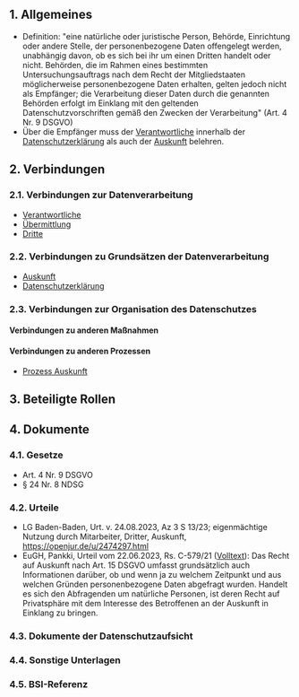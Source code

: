 ## 1. Allgemeines
- Definition: "eine natürliche oder juristische Person, Behörde, Einrichtung oder andere Stelle, der personenbezogene Daten offengelegt werden, unabhängig davon, ob es sich bei ihr um einen Dritten handelt oder nicht. Behörden, die im Rahmen eines bestimmten Untersuchungsauftrags nach dem Recht der Mitgliedstaaten möglicherweise personenbezogene Daten erhalten, gelten jedoch nicht als Empfänger; die Verarbeitung dieser Daten durch die genannten Behörden erfolgt im Einklang mit den geltenden Datenschutzvorschriften gemäß den Zwecken der Verarbeitung" (Art. 4 Nr. 9 DSGVO)
- Über die Empfänger muss der [Verantwortliche](../Datenverarbeitung/Verantwortliche.md) innerhalb der [Datenschutzerklärung](../Organisation/Datenschutzerklaerung.md) als auch der [Auskunft](../Grundsaetze-Datenverarbeitung/Auskunft.md) belehren.
## 2. Verbindungen
### 2.1. Verbindungen zur Datenverarbeitung
- [Verantwortliche](../Datenverarbeitung/Verantwortliche.md)
- [Übermittlung](../Datenverarbeitung/Uebermittlung.md)
- [Dritte](../Datenverarbeitung/Dritte.md)
### 2.2. Verbindungen zu Grundsätzen der Datenverarbeitung
- [Auskunft](../Grundsaetze-Datenverarbeitung/Auskunft.md)
- [Datenschutzerklärung](../Organisation/Datenschutzerklaerung.md)
### 2.3. Verbindungen zur Organisation des Datenschutzes
#### Verbindungen zu anderen Maßnahmen
#### Verbindungen zu anderen Prozessen
- [Prozess Auskunft](../Organisation/Prozess-Auskunft.md)
## 3. Beteiligte Rollen
## 4. Dokumente
### 4.1. Gesetze
- Art. 4 Nr. 9 DSGVO
- § 24 Nr. 8 NDSG
### 4.2. Urteile
- LG Baden-Baden, Urt. v. 24.08.2023, Az 3 S 13/23; eigenmächtige Nutzung durch Mitarbeiter, Dritter, Auskunft, https://openjur.de/u/2474297.html
- EuGH, Pankki, Urteil vom 22.06.2023, Rs. C-579/21 ([Volltext](https://curia.europa.eu/juris/document/document.jsf?text=&docid=274867&pageIndex=0&doclang=DE&mode=req&dir=&occ=first&part=1&cid=1179251)): Das Recht auf Auskunft nach Art. 15 DSGVO umfasst grundsätzlich auch Informationen darüber, ob und wenn ja zu welchem Zeitpunkt und aus welchen Gründen personenbezogene Daten abgefragt wurden. Handelt es sich den Abfragenden um natürliche Personen, ist deren Recht auf Privatsphäre mit dem Interesse des Betroffenen an der Auskunft in Einklang zu bringen.
### 4.3. Dokumente der Datenschutzaufsicht
### 4.4. Sonstige Unterlagen
### 4.5. BSI-Referenz